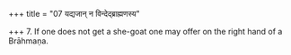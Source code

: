 +++
title = "07 यद्यजान् न विन्देद्ब्राह्मणस्य"

+++
7. If one does not get a she-goat one may offer on the right hand of a Brāhmaṇa. 

